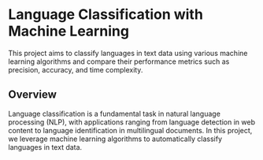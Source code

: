 # Language Classification with Machine Learning

This project aims to classify languages in text data using various machine learning algorithms and compare their performance metrics such as precision, accuracy, and time complexity.

## Overview

Language classification is a fundamental task in natural language processing (NLP), with applications ranging from language detection in web content to language identification in multilingual documents. In this project, we leverage machine learning algorithms to automatically classify languages in text data.

<!-- ## Dataset

The dataset used for this project consists of randomly generated English sentences translated into Bengali, Russian, and Kazakh using the Google Translate API. Each sentence in the dataset is labeled with its corresponding language.

## Machine Learning Algorithms

We will explore the following machine learning algorithms for language classification:

- Support Vector Machine (SVM)
- Random Forest
- Multinomial Naive Bayes
- Gradient Boosting

## Evaluation Metrics

The performance of each algorithm will be evaluated using the following metrics:

- Precision
- Accuracy
- Time Complexity

## Directory Structure

- `dataset_generator.py`: Python script for generating the dataset.
- `main.py`: Python script for running the language classification experiment.
- `dataset/`: Directory containing the generated dataset.
- `models/`: Directory to save trained machine learning models.
- `results/`: Directory to save performance metrics and evaluation results.

## Usage

1. Clone the repository:

```sh
git clone https://github.com/your-username/language-classification.git -->

